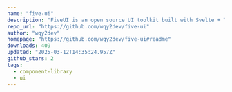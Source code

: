 ```yaml
---
name: "five-ui"
description: "FiveUI is an open source UI toolkit built with Svelte + Tailwind that allows you to create reactive web interfaces using Svelte + Tailwind CSS."
repo_url: "https://github.com/wqy2dev/five-ui"
author: "wqy2dev"
homepage: "https://github.com/wqy2dev/five-ui#readme"
downloads: 409
updated: "2025-03-12T14:35:24.957Z"
github_stars: 2
tags: 
  - component-library
  - ui
---
```

